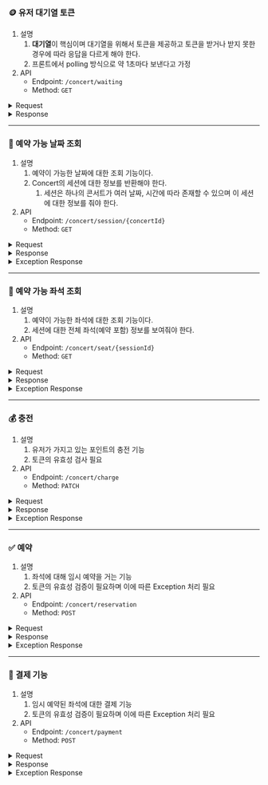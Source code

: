 ### 🪙 유저 대기열 토큰

1. 설명
    1. **대기열**이 핵심이며 대기열을 위해서 토큰을 제공하고 토큰을 받거나 받지 못한 경우에 따라 응답을 다르게 해야 한다.
    2. 프론트에서 polling 방식으로 약 1초마다 보낸다고 가정
2. API
    - Endpoint:  `/concert/waiting`
    - Method: `GET`
    
<details>
  <summary>Request</summary>
  
  ```bash
  curl -X GET 'http://localhost:8080/concert/waiting' \
  -H 'Authorization: {token}'
  ```
</details>

<details>
  <summary>Response</summary>
  
  ```json
  {
      "waitingNumber": 999,
      "token": "{token}",
      "isProcessing": "false"
  }
  ```
- 잘못된 토큰, 만료, 없는 토큰 상황 시 새로운 토큰을 발급
- 토큰이 존재한다면 그에 맞는 대기열 번호와 토큰을 그대로 전달
</details>


  

---

### 📆 예약 가능 날짜 조회

1. 설명
    1. 예약이 가능한 날짜에 대한 조회 기능이다.
    2. Concert의 세션에 대한 정보를 반환해야 한다.
        1. 세션은 하나의 콘서트가 여러 날짜, 시간에 따라 존재할 수 있으며 이 세션에 대한 정보를 줘야 한다.
2. API
    - Endpoint:  `/concert/session/{concertId}`
    - Method: `GET`

<details>
  <summary>Request</summary>
  
  ```bash
  curl -X GET 'http://localhost:8080/concert/session/{concertId}'
  ```
</details>

<details>
  <summary>Response</summary>
  
  ```json
  [
      {
          "sessionId": 1,
          "date": "2024-07-03",
          "available": 23
      },
      {
          "sessionId": 2,
          "date": "2024-07-04",
          "available": 23
      },
      {
          "sessionId": 3,
          "date": "2024-07-05",
          "available": 23
      },
      {
          "sessionId": 6,
          "date": "2024-07-06",
          "available": 23
      }
  ]
  ```
</details>

<details>
  <summary>Exception Response</summary>
  
  ```json
  {
      "errorCode": 404,
      "msg": "존재하지 않는 콘서트입니다."
  }
  ```
</details>

---

### 💺 예약 가능 좌석 조회

1. 설명
    1. 예약이 가능한 좌석에 대한 조회 기능이다.
    2. 세션에 대한 전체 좌석(예약 포함) 정보를 보여줘야 한다.
2. API
    - Endpoint:  `/concert/seat/{sessionId}`
    - Method: `GET`

<details>
  <summary>Request</summary>
  
  ```bash
  curl -X GET 'http://localhost:8080/concert/seat/{sessionId}'
  ```
</details>

<details>
  <summary>Response</summary>
  
  ```json
  {
      "date": "2024-07-04",
      "seatList": [
          {
              "seatNumber": 1,
              "isReservation": "false"
          },
          {
              "seatNumber": 2,
              "isReservation": "true"
          },
          {
              "seatNumber": 3,
              "isReservation": "true"
          },
          {
              "seatNumber": 50,
              "isReservation": "false"
          }
      ]
  }
  ```
</details>

<details>
  <summary>Exception Response</summary>
  
  ```json
  {
      "errorCode": 404,
      "msg": "존재하지 않는 날짜입니다."
  }
  ```
</details>

---

### 💰 충전

1. 설명
    1. 유저가 가지고 있는 포인트의 충전 기능
    2. 토큰의 유효성 검사 필요
2. API
    - Endpoint:  `/concert/charge`
    - Method: `PATCH`

<details>
  <summary>Request</summary>
  
  ```bash
  curl -X PATCH 'http://localhost:8080/concert/charge' \
  -H 'Authorization: {token}'
  ```
</details>

<details>
  <summary>Response</summary>
  
  ```json
  {
      "userId": "HappyCat",
      "balance": 300
  }
  ```
</details>

<details>
  <summary>Exception Response</summary>
  
  ```json
  {
      "errorCode": 403,
      "msg": "유효하지 않은 토큰입니다."
  }
  ```
</details>

---

### ✅ 예약

1. 설명
    1. 좌석에 대해 임시 예약을 거는 기능
    2. 토큰의 유효성 검증이 필요하며 이에 따른 Exception 처리 필요
2. API
    - Endpoint:  `/concert/reservation`
    - Method: `POST`

<details>
  <summary>Request</summary>
  
  ```bash
  curl -X POST 'http://localhost:8080/concert/reservation' \
  -H 'Authorization: {token}' \
  -d '{
      "sessionId": 1,
      "seatNumber": 4
  }'
  ```
</details>

<details>
  <summary>Response</summary>
  
  ```json
  {
      "reservationId": 23
  }
  ```
</details>

<details>
  <summary>Exception Response</summary>
  
  ```json
  {
      "errorCode": 404,
      "msg": "존재하지 않는 세션입니다."
  },
  {
      "errorCode": 409,
      "msg": "이미 예약된 좌석입니다."
  },
  {
      "errorCode": 401,
      "msg": "토큰이 만료되었습니다."
  },
  {
      "errorCode": 403,
      "msg": "아직 대기열 처리 중입니다."
  }
  ```
</details>

---

### 💸 결제 기능

1. 설명
    1. 임시 예약된 좌석에 대한 결제 기능
    2. 토큰의 유효성 검증이 필요하며 이에 따른 Exception 처리 필요
2. API
    - Endpoint:  `/concert/payment`
    - Method: `POST`

<details>
  <summary>Request</summary>
  
  ```bash
  curl -X POST 'http://localhost:8080/concert/payment' \
  -H 'Authorization: {token}' \
  -d '{
      "reservationId": 23
  }'
  ```
</details>

<details>
  <summary>Response</summary>
  
  ```json
  {
      "sessionId": 1,
      "date": "2024-07-04",
      "seatNumber": 33
  }
  ```
</details>

<details>
  <summary>Exception Response</summary>
  
  ```json
  {
      "errorCode": 404,
      "msg": "존재하지 않는 예약입니다."
  },
  {
      "errorCode": 409,
      "msg": "이미 결제된 예약입니다."
  },
  {
      "errorCode": 401,
      "msg": "토큰이 만료되었습니다."
  },
  {
      "errorCode": 403,
      "msg": "아직 대기열 처리 중입니다."
  }
  ```
</details>
